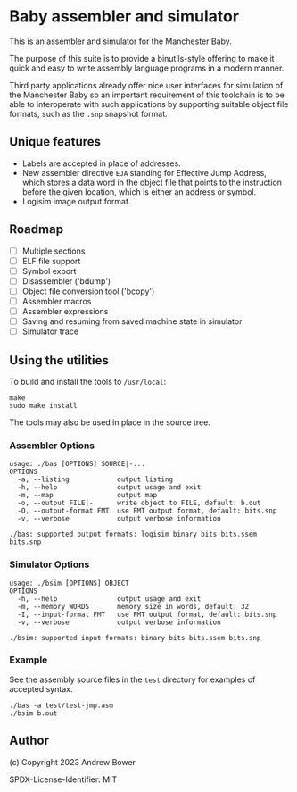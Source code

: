 # Baby assembler and simulator

This is an assembler and simulator for the Manchester Baby.

The purpose of this suite is to provide a binutils-style offering to make it quick and easy to write assembly language programs in a modern manner.

Third party applications already offer nice user interfaces for simulation of the Manchester Baby so an important requirement of this toolchain is to be able to interoperate with such applications by supporting suitable object file formats, such as the `.snp` snapshot format.

## Unique features

- Labels are accepted in place of addresses.
- New assembler directive `EJA` standing for Effective Jump Address, which stores a data word in the object file that points to the instruction before the given location, which is either an address or symbol.
- Logisim image output format.

## Roadmap

- [ ] Multiple sections
- [ ] ELF file support
- [ ] Symbol export
- [ ] Disassembler ('bdump')
- [ ] Object file conversion tool ('bcopy')
- [ ] Assembler macros
- [ ] Assembler expressions
- [ ] Saving and resuming from saved machine state in simulator
- [ ] Simulator trace

## Using the utilities

To build and install the tools to `/usr/local`:

```
make
sudo make install
```

The tools may also be used in place in the source tree.

### Assembler Options

```
usage: ./bas [OPTIONS] SOURCE|-...
OPTIONS
  -a, --listing            output listing
  -h, --help               output usage and exit
  -m, --map                output map
  -o, --output FILE|-      write object to FILE, default: b.out
  -O, --output-format FMT  use FMT output format, default: bits.snp
  -v, --verbose            output verbose information

./bas: supported output formats: logisim binary bits bits.ssem bits.snp
```

### Simulator Options
```
usage: ./bsim [OPTIONS] OBJECT
OPTIONS
  -h, --help               output usage and exit
  -m, --memory WORDS       memory size in words, default: 32
  -I, --input-format FMT   use FMT output format, default: bits.snp
  -v, --verbose            output verbose information

./bsim: supported input formats: binary bits bits.ssem bits.snp
```

### Example

See the assembly source files in the `test` directory for examples of accepted syntax.

```
./bas -a test/test-jmp.asm
./bsim b.out
```

## Author

(c) Copyright 2023 Andrew Bower

SPDX-License-Identifier: MIT
